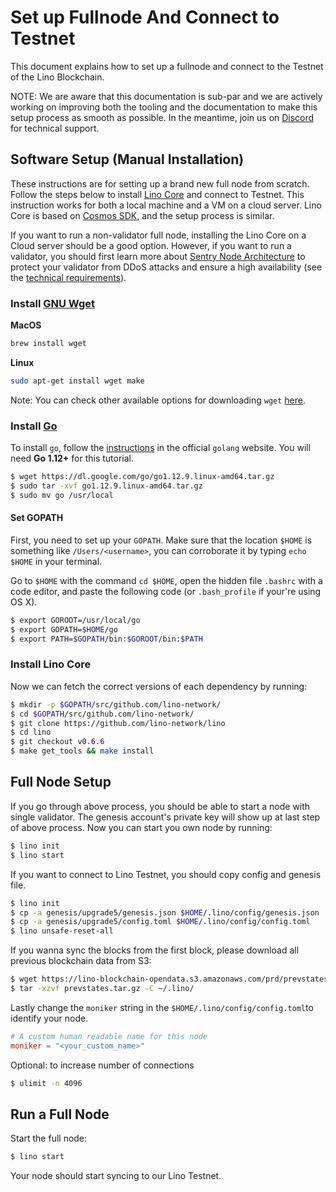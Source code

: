 # Set up Fullnode And Connect to Testnet

This document explains how to set up a fullnode and connect to the Testnet of the Lino Blockchain.

NOTE: We are aware that this documentation is sub-par and we are actively working on improving both the tooling and the documentation to make this setup process as smooth as possible. In the meantime, join us on [Discord](https://discord.gg/TUxp3ww) for technical support.

## Software Setup (Manual Installation)

These instructions are for setting up a brand new full node from scratch. Follow the steps below to install [Lino Core](https://github.com/lino-network/lino) and connect to Testnet. This instruction works for both a local machine and a VM on a cloud server. Lino Core is based on [Cosmos SDK](https://github.com/cosmos/cosmos-sdk), and the setup process is similar.

If you want to run a non-validator full node, installing the Lino Core on a Cloud server should be a good option. However, if you want to run a validator, you should first learn more about [Sentry Node Architecture](https://github.com/cosmos/cosmos/blob/master/VALIDATORS_FAQ.md#how-can-validators-protect-themselves-from-denial-of-service-attacks) to protect your validator from DDoS attacks and ensure a high availability (see the [technical requirements](https://github.com/cosmos/cosmos/blob/master/VALIDATORS_FAQ.md#technical-requirements)).

### Install [GNU Wget](https://www.gnu.org/software/wget/)

**MacOS**

```bash
brew install wget
```

**Linux**

```bash
sudo apt-get install wget make
```

Note: You can check other available options for downloading `wget` [here](https://www.gnu.org/software/wget/faq.html#download).


### Install [Go](https://golang.org/)

To install `go`, follow the [instructions](https://golang.org/doc/install) in the official `golang` website. You will need **Go 1.12+** for this tutorial.

```bash
$ wget https://dl.google.com/go/go1.12.9.linux-amd64.tar.gz
$ sudo tar -xvf go1.12.9.linux-amd64.tar.gz
$ sudo mv go /usr/local
```

#### Set GOPATH

First, you need to set up your `GOPATH`. Make sure that the location `$HOME` is something like `/Users/<username>`, you can corroborate it by typing `echo $HOME` in your terminal.

Go to `$HOME` with the command `cd $HOME`, open the hidden file `.bashrc` with a code editor, and paste the following code \(or `.bash_profile` if your're using OS X\).

```bash
$ export GOROOT=/usr/local/go
$ export GOPATH=$HOME/go
$ export PATH=$GOPATH/bin:$GOROOT/bin:$PATH
```

### Install Lino Core

Now we can fetch the correct versions of each dependency by running:

```bash
$ mkdir -p $GOPATH/src/github.com/lino-network/
$ cd $GOPATH/src/github.com/lino-network/
$ git clone https://github.com/lino-network/lino
$ cd lino
$ git checkout v0.6.6
$ make get_tools && make install
```


## Full Node Setup

If you go through above process, you should be able to start a node with single validator. The genesis account's private key will show up at last step of above process. Now you can start you own node by running:

```bash
$ lino init
$ lino start
```

If you want to connect to Lino Testnet, you should copy config and genesis file.

```bash
$ lino init
$ cp -a genesis/upgrade5/genesis.json $HOME/.lino/config/genesis.json
$ cp -a genesis/upgrade5/config.toml $HOME/.lino/config/config.toml
$ lino unsafe-reset-all
```

If you wanna sync the blocks from the first block, please download all previous blockchain data from S3:

```bash
$ wget https://lino-blockchain-opendata.s3.amazonaws.com/prd/prevstates.tar.gz
$ tar -xzvf prevstates.tar.gz -C ~/.lino/
```

Lastly change the `moniker` string in the `$HOME/.lino/config/config.toml`to identify your node.

```toml
# A custom human readable name for this node
moniker = "<your_custom_name>"
```

Optional: to increase number of connections

```bash
$ ulimit -n 4096
```

## Run a Full Node

Start the full node:

```bash
$ lino start
```
Your node should start syncing to our Lino Testnet.
